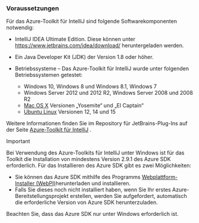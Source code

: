 ### <a name="prerequisites"></a>Voraussetzungen
Für das Azure-Toolkit für IntelliJ sind folgende Softwarekomponenten notwendig:

* IntelliJ IDEA Ultimate Edition. Diese können unter <https://www.jetbrains.com/idea/download/> heruntergeladen werden.
* Ein Java Developer Kit (JDK) der Version 1.8 oder höher. 
* Betriebssysteme – Das Azure-Toolkit für IntelliJ wurde unter folgenden Betriebssystemen getestet:
  
  * Windows 10, Windows 8 und Windows 8.1, Windows 7
  * Windows Server 2012 und 2012 R2, Windows Server 2008 und 2008 R2
  * [Mac OS X](http://www.apple.com/osx) Versionen „Yosemite“ und „El Captain“
  * [Ubuntu Linux](http://www.ubuntu.com) Versionen 12, 14 und 15

Weitere Informationen finden Sie im Repository für JetBrains-Plug-Ins auf der Seite [Azure-Toolkit für IntelliJ](https://plugins.jetbrains.com/plugin/8053) .

> [!IMPORTANT]
> Bei Verwendung des Azure-Toolkits für IntelliJ unter Windows ist für das Toolkit die Installation von mindestens Version 2.9.1 des Azure SDK erforderlich. Für das Installieren des Azure SDK gibt es zwei Möglichkeiten:
> 
> * Sie können das Azure SDK mithilfe des Programms [Webplattform-Installer (WebPI)](http://go.microsoft.com/fwlink/?LinkID=252838)herunterladen und installieren.
> * Falls Sie dieses noch nicht installiert haben, wenn Sie Ihr erstes Azure-Bereitstellungsprojekt erstellen, werden Sie aufgefordert, automatisch die erforderliche Version von Azure SDK herunterzuladen.
> 
> Beachten Sie, dass das Azure SDK nur unter Windows erforderlich ist.
> 
> 



<!--HONumber=Nov16_HO3-->


